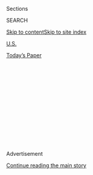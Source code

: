 <div id="app">

<div>

<div>

<div>

<div class="NYTAppHideMasthead css-1q2w90k e1suatyy0">

<div class="section css-ui9rw0 e1suatyy2">

<div class="css-eph4ug er09x8g0">

<div class="css-6n7j50">

</div>

<span class="css-1dv1kvn">Sections</span>

<div class="css-10488qs">

<span class="css-1dv1kvn">SEARCH</span>

</div>

[Skip to content](#site-content)[Skip to site
index](#site-index)

</div>

<div id="masthead-section-label" class="css-1wr3we4 eaxe0e00">

[U.S.](https://www.nytimes.com/section/us)

</div>

<div class="css-10698na e1huz5gh0">

</div>

</div>

<div id="masthead-bar-one" class="section hasLinks css-15hmgas e1csuq9d3">

<div class="css-uqyvli e1csuq9d0">

</div>

<div class="css-1uqjmks e1csuq9d1">

</div>

<div class="css-9e9ivx">

[](https://myaccount.nytimes.com/auth/login?response_type=cookie&client_id=vi)

</div>

<div class="css-1bvtpon e1csuq9d2">

[Today’s
Paper](https://www.nytimes.com/section/todayspaper)

</div>

</div>

</div>

</div>

<div data-aria-hidden="false">

<div id="site-content" data-role="main">

<div>

<div class="css-1aor85t" style="opacity:0.000000001;z-index:-1;visibility:hidden">

<div class="css-1hqnpie">

<div class="css-epjblv">

<span class="css-17xtcya">[U.S.](/section/us)</span><span class="css-x15j1o">|</span><span class="css-fwqvlz">San
Francisco Sues Trump Over ‘Sanctuary Cities’
Order</span>

</div>

<div class="css-k008qs">

<div class="css-1iwv8en">

<span class="css-18z7m18"></span>

<div>

</div>

</div>

<span class="css-1n6z4y">https://nyti.ms/2jS51fh</span>

<div class="css-1705lsu">

<div class="css-4xjgmj">

<div class="css-4skfbu" data-role="toolbar" data-aria-label="Social Media Share buttons, Save button, and Comments Panel with current comment count" data-testid="share-tools">

  - 
  - 
  - 
  - 
    
    <div class="css-6n7j50">
    
    </div>

  - 

</div>

</div>

</div>

</div>

</div>

</div>

<div class="css-13pd83m">

</div>

<div id="top-wrapper" class="css-1sy8kpn">

<div id="top-slug" class="css-l9onyx">

Advertisement

</div>

[Continue reading the main
story](#after-top)

<div class="ad top-wrapper" style="text-align:center;height:100%;display:block;min-height:250px">

<div id="top" class="place-ad" data-position="top" data-size-key="top">

</div>

</div>

<div id="after-top">

</div>

</div>

<div id="sponsor-wrapper" class="css-1hyfx7x">

<div id="sponsor-slug" class="css-19vbshk">

Supported by

</div>

[Continue reading the main
story](#after-sponsor)

<div id="sponsor" class="ad sponsor-wrapper" style="text-align:center;height:100%;display:block">

</div>

<div id="after-sponsor">

</div>

</div>

<div class="css-1vkm6nb ehdk2mb0">

# San Francisco Sues Trump Over ‘Sanctuary Cities’ Order

</div>

<div class="css-79elbk" data-testid="photoviewer-wrapper">

<div class="css-z3e15g" data-testid="photoviewer-wrapper-hidden">

</div>

<div class="css-1a48zt4 ehw59r15" data-testid="photoviewer-children">

![<span class="css-16f3y1r e13ogyst0" data-aria-hidden="true">San
Francisco’s city attorney, Dennis Herrera, announcing Tuesday that the
city had filed a lawsuit against President Trump’s order to withhold
funding from “sanctuary cities.” At right, Mayor Edwin M.
Lee.</span><span class="css-cnj6d5 e1z0qqy90" itemprop="copyrightHolder"><span class="css-1ly73wi e1tej78p0">Credit...</span><span><span>Kate
Munsch/Reuters..</span></span></span>](https://static01.nyt.com/images/2017/02/01/us/01sanctuary-web/01sanctuary-web-articleLarge.jpg?quality=75&auto=webp&disable=upscale)

</div>

</div>

<div class="css-xt80pu e12qa4dv0">

<div class="css-18e8msd">

<div class="css-vp77d3 epjyd6m0">

<div class="css-1baulvz">

By [<span class="css-1baulvz last-byline" itemprop="name">Thomas
Fuller</span>](https://www.nytimes.com/by/thomas-fuller)

</div>

</div>

  - Jan. 31,
    2017

  - 
    
    <div class="css-4xjgmj">
    
    <div class="css-d8bdto" data-role="toolbar" data-aria-label="Social Media Share buttons, Save button, and Comments Panel with current comment count" data-testid="share-tools">
    
      - 
      - 
      - 
      - 
        
        <div class="css-6n7j50">
        
        </div>
    
      - 
    
    </div>
    
    </div>

</div>

</div>

<div class="section meteredContent css-1r7ky0e" name="articleBody" itemprop="articleBody">

<div class="css-1fanzo5 StoryBodyCompanionColumn">

<div class="css-53u6y8">

SAN FRANCISCO — San Francisco on Tuesday became the first city in the
country to sue President Trump over his order to withhold federal
funding from so-called sanctuary cities, saying the order was
unconstitutional.

In a lawsuit filed with the United States District Court of the Northern
District of California, San Francisco’s city attorney, Dennis Herrera,
requested an injunction on the Trump administration’s attempted
crackdown on sanctuary cities, which limit city agencies and local law
enforcement from assisting in the enforcement of federal immigration
laws.

“You can’t put a gun to the head of states and localities to get them to
comply with what you might want at the federal level,” Mr. Herrera said.

The Trump order says it is in the interest of public safety for local
officials to cooperate with federal immigration authorities and seeks to
withhold federal grants from municipalities that have sanctuary city
policies.

</div>

</div>

<div class="css-1fanzo5 StoryBodyCompanionColumn">

<div class="css-53u6y8">

San Francisco is home to around 30,000 undocumented residents, Mr.
Herrera said. The city receives around $1.2 billion in federal funding,
but city officials say it is unclear how much is at risk. San
Francisco’s sanctuary city law took effect in 1989.

In a news conference at City Hall, Mr. Herrera said the executive order
was unconstitutional because it “tries to turn city and state employees
into federal immigration
enforcers.”

</div>

</div>

<div class="css-1sngw6j">

[](https://www.nytimes.com/interactive/2016/09/02/us/sanctuary-cities.html)

<div class="css-1eoytci">

![](https://static01.nyt.com/images/2016/09/02/us/sanctuary-cities-1472858205877/sanctuary-cities-1472858205877-articleLarge.png)

</div>

<div class="css-1rha1bf">

## What Are Sanctuary Cities?

Behind the term that Donald J. Trump and others are talking about.

</div>

</div>

<div class="css-1fanzo5 StoryBodyCompanionColumn">

<div class="css-53u6y8">

San Francisco’s mayor, [Edwin M.
Lee](https://twitter.com/mayoredlee/status/826490889623134208), argued
that forcing city officials to assist federal immigration authorities
would make the city less safe because illegal immigrants would be afraid
to cooperate with the police.

“Sanctuary cities are safer,” Mr. Lee said. “You talk to our police
chief and our sheriff and other law enforcement professionals, they
believe having open communications with all elements of our society is
much more preferable.”

</div>

</div>

<div class="css-1fanzo5 StoryBodyCompanionColumn">

<div class="css-53u6y8">

In San Francisco, a city proud of its liberal traditions, Mr. Trump
received 10 percent of the vote in November. Protests have erupted here
over the Trump order on sanctuary cities and the order limiting
immigration from predominantly Muslim countries.

Mr. Lee said the city was aware of the risk of confronting the Trump
administration. “It’s no surprise that this president might continue to
target us,” he said. “We have to be ready.”

San Francisco featured in the debate over sanctuary city policies in
2015 after a resident, Kathryn Steinle, 32, was shot and killed by Juan
Francisco López-Sánchez, an immigrant who was in the country illegally,
had a criminal record and had been deported at least five times.

Mr. Trump seized on the killing as “yet another example of why we must
secure our border.”

Mr. Lee has said the killing “should never have happened” because San
Francisco’s sanctuary city policy allows for cooperation with federal
immigration authorities when dealing with felons.

Hundreds of cities could potentially be affected by the administration’s
order, said [Grisel Ruiz](https://www.ilrc.org/grisel-ruiz), a staff
attorney at the Immigrant Legal Resource Center in San Francisco. But
she cautioned that there was no clear definition of a sanctuary city and
that they varied greatly in degree of cooperation with federal
authorities.

</div>

</div>

</div>

<div>

</div>

<div>

</div>

<div>

</div>

<div>

<div id="bottom-wrapper" class="css-1ede5it">

<div id="bottom-slug" class="css-l9onyx">

Advertisement

</div>

[Continue reading the main
story](#after-bottom)

<div id="bottom" class="ad bottom-wrapper" style="text-align:center;height:100%;display:block;min-height:90px">

</div>

<div id="after-bottom">

</div>

</div>

</div>

</div>

</div>

## Site Index

<div>

</div>

## Site Information Navigation

  - [© <span>2020</span> <span>The New York Times
    Company</span>](https://help.nytimes.com/hc/en-us/articles/115014792127-Copyright-notice)

<!-- end list -->

  - [NYTCo](https://www.nytco.com/)
  - [Contact
    Us](https://help.nytimes.com/hc/en-us/articles/115015385887-Contact-Us)
  - [Work with us](https://www.nytco.com/careers/)
  - [Advertise](https://nytmediakit.com/)
  - [T Brand Studio](http://www.tbrandstudio.com/)
  - [Your Ad
    Choices](https://www.nytimes.com/privacy/cookie-policy#how-do-i-manage-trackers)
  - [Privacy](https://www.nytimes.com/privacy)
  - [Terms of
    Service](https://help.nytimes.com/hc/en-us/articles/115014893428-Terms-of-service)
  - [Terms of
    Sale](https://help.nytimes.com/hc/en-us/articles/115014893968-Terms-of-sale)
  - [Site
    Map](https://spiderbites.nytimes.com)
  - [Help](https://help.nytimes.com/hc/en-us)
  - [Subscriptions](https://www.nytimes.com/subscription?campaignId=37WXW)

</div>

</div>

</div>

</div>
